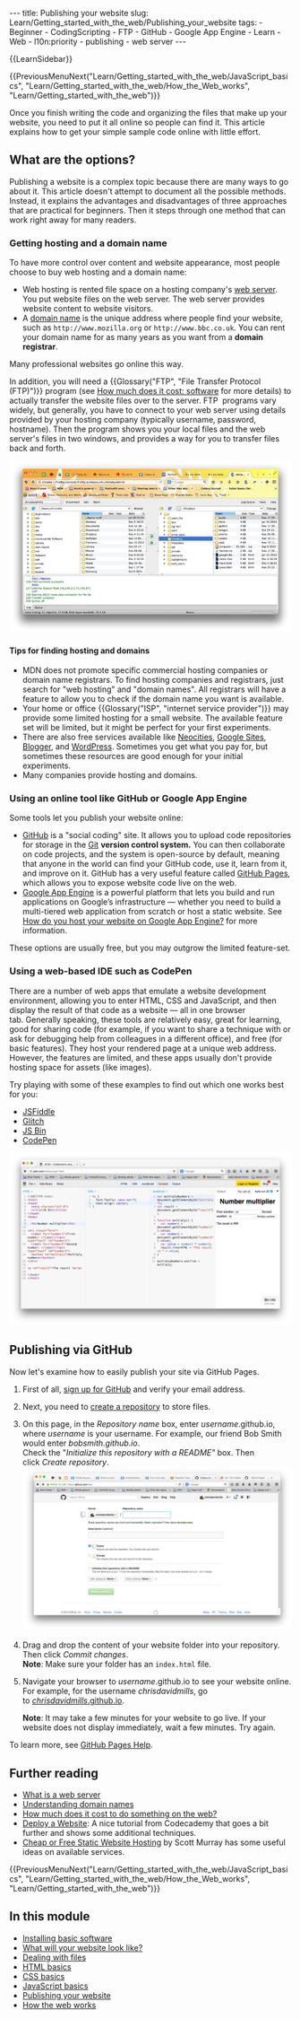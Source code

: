 --- title: Publishing your website slug: Learn/Getting_started_with_the_web/Publishing_your_website tags: - Beginner - CodingScripting - FTP - GitHub - Google App Engine - Learn - Web - l10n:priority - publishing - web server ---

{{LearnSidebar}}

{{PreviousMenuNext("Learn/Getting\_started\_with\_the\_web/JavaScript\_basics", "Learn/Getting\_started\_with\_the\_web/How\_the\_Web\_works", "Learn/Getting\_started\_with\_the\_web")}}

Once you finish writing the code and organizing the files that make up your website, you need to put it all online so people can find it. This article explains how to get your simple sample code online with little effort.

## What are the options?

Publishing a website is a complex topic because there are many ways to go about it. This article doesn't attempt to document all the possible methods. Instead, it explains the advantages and disadvantages of three approaches that are practical for beginners. Then it steps through one method that can work right away for many readers.

### Getting hosting and a domain name

To have more control over content and website appearance, most people choose to buy web hosting and a domain name:

- Web hosting is rented file space on a hosting company's [web server](/en-US/docs/Learn/Common_questions/What_is_a_web_server). You put website files on the web server. The web server provides website content to website visitors.
- A [domain name](/en-US/docs/Learn/Common_questions/What_is_a_domain_name) is the unique address where people find your website, such as `http://www.mozilla.org` or `http://www.bbc.co.uk`. You can rent your domain name for as many years as you want from a **domain registrar**.

Many professional websites go online this way.

In addition, you will need a {{Glossary("FTP", "File Transfer Protocol (FTP)")}} program (see [How much does it cost: software](/en-US/docs/Learn/Common_questions/How_much_does_it_cost#software) for more details) to actually transfer the website files over to the server. FTP  programs vary widely, but generally, you have to connect to your web server using details provided by your hosting company (typically username, password, hostname). Then the program shows you your local files and the web server's files in two windows, and provides a way for you to transfer files back and forth.

![](ftp.jpg)

#### Tips for finding hosting and domains

- MDN does not promote specific commercial hosting companies or domain name registrars. To find hosting companies and registrars, just search for "web hosting" and "domain names". All registrars will have a feature to allow you to check if the domain name you want is available.
- Your home or office {{Glossary("ISP", "internet service provider")}} may provide some limited hosting for a small website. The available feature set will be limited, but it might be perfect for your first experiments.
- There are also free services available like [Neocities](https://neocities.org/), [Google Sites](https://sites.google.com/), [Blogger](https://www.blogger.com), and [WordPress](https://wordpress.com/). Sometimes you get what you pay for, but sometimes these resources are good enough for your initial experiments.
- Many companies provide hosting and domains.

### Using an online tool like GitHub or Google App Engine

Some tools let you publish your website online:

- [GitHub](https://github.com/) is a "social coding" site. It allows you to upload code repositories for storage in the [Git](https://git-scm.com/) **version control system.** You can then collaborate on code projects, and the system is open-source by default, meaning that anyone in the world can find your GitHub code, use it, learn from it, and improve on it. GitHub has a very useful feature called [GitHub Pages](https://pages.github.com/), which allows you to expose website code live on the web.
- [Google App Engine](https://cloud.google.com/appengine/ "App Engine - Build Scalable Web & Mobile Backends in Any Language  |  Google Cloud Platform") is a powerful platform that lets you build and run applications on Google’s infrastructure — whether you need to build a multi-tiered web application from scratch or host a static website. See [How do you host your website on Google App Engine?](/en-US/docs/Learn/Common_questions/How_do_you_host_your_website_on_Google_App_Engine) for more information.

These options are usually free, but you may outgrow the limited feature-set.

### Using a web-based IDE such as CodePen

There are a number of web apps that emulate a website development environment, allowing you to enter HTML, CSS and JavaScript, and then display the result of that code as a website — all in one browser tab. Generally speaking, these tools are relatively easy, great for learning, good for sharing code (for example, if you want to share a technique with or ask for debugging help from colleagues in a different office), and free (for basic features). They host your rendered page at a unique web address. However, the features are limited, and these apps usually don't provide hosting space for assets (like images).

Try playing with some of these examples to find out which one works best for you:

- [JSFiddle](https://jsfiddle.net/)
- [Glitch](https://glitch.com/)
- [JS Bin](https://jsbin.com/)
- [CodePen](https://codepen.io/)

![](jsbin-screen.png)

## Publishing via GitHub

Now let's examine how to easily publish your site via GitHub Pages.

1.  First of all, [sign up for GitHub](https://github.com/) and verify your email address.
2.  Next, you need to [create a repository](https://github.com/new) to store files.
3.  On this page, in the _Repository name_ box, enter _username_.github.io, where _username_ is your username. For example, our friend Bob Smith would enter _bobsmith.github.io_.  
    Check the "_Initialize this repository with a README"_ box. Then click *Create repository*.![](github-create-repo.png)
4.  Drag and drop the content of your website folder into your repository. Then click _Commit changes_.  
    **Note**: Make sure your folder has an `index.html` file.

5.  Navigate your browser to _username_.github.io to see your website online. For example, for the username _chrisdavidmills_, go to [_chrisdavidmills_.github.io](https://chrisdavidmills.github.io/).

    **Note**: It may take a few minutes for your website to go live. If your website does not display immediately, wait a few minutes. Try again.

To learn more, see [GitHub Pages Help](https://help.github.com/categories/github-pages-basics/).

## Further reading

- [What is a web server](/en-US/docs/Learn/Common_questions/What_is_a_web_server)
- [Understanding domain names](/en-US/docs/Learn/Common_questions/What_is_a_domain_name)
- [How much does it cost to do something on the web?](/en-US/docs/Learn/Common_questions/How_much_does_it_cost)
- [Deploy a Website](https://www.codecademy.com/learn/deploy-a-website): A nice tutorial from Codecademy that goes a bit further and shows some additional techniques.
- [Cheap or Free Static Website Hosting](https://alignedleft.com/resources/cheap-web-hosting) by Scott Murray has some useful ideas on available services.

{{PreviousMenuNext("Learn/Getting\_started\_with\_the\_web/JavaScript\_basics", "Learn/Getting\_started\_with\_the\_web/How\_the\_Web\_works", "Learn/Getting\_started\_with\_the\_web")}}

## In this module

- <span id="Installing_basic_software">[Installing basic software](/en-US/docs/Learn/Getting_started_with_the_web/Installing_basic_software)</span>
- <span id="What_will_your_website_look_like">[What will your website look like?](/en-US/docs/Learn/Getting_started_with_the_web/What_will_your_website_look_like)</span>
- <span id="Dealing_with_files">[Dealing with files](/en-US/docs/Learn/Getting_started_with_the_web/Dealing_with_files)</span>
- <span id="HTML_basics">[HTML basics](/en-US/docs/Learn/Getting_started_with_the_web/HTML_basics)</span>
- <span id="CSS_basics">[CSS basics](/en-US/docs/Learn/Getting_started_with_the_web/CSS_basics)</span>
- <span id="JavaScript_basics">[JavaScript basics](/en-US/docs/Learn/Getting_started_with_the_web/JavaScript_basics)</span>
- <span id="Publishing_your_website">[Publishing your website](/en-US/docs/Learn/Getting_started_with_the_web/Publishing_your_website)</span>
- <span id="How_the_web_works">[How the web works](/en-US/docs/Learn/Getting_started_with_the_web/How_the_Web_works)</span>
